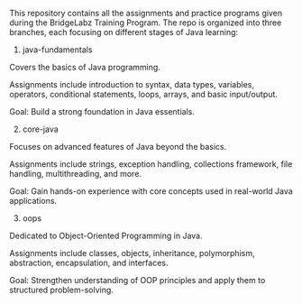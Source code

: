 This repository contains all the assignments and practice programs given during the BridgeLabz Training Program. The repo is organized into three branches, each focusing on different stages of Java learning:

1. java-fundamentals

Covers the basics of Java programming.

Assignments include introduction to syntax, data types, variables, operators, conditional statements, loops, arrays, and basic input/output.

Goal: Build a strong foundation in Java essentials.



2. core-java

Focuses on advanced features of Java beyond the basics.

Assignments include strings, exception handling, collections framework, file handling, multithreading, and more.

Goal: Gain hands-on experience with core concepts used in real-world Java applications.



3. oops

Dedicated to Object-Oriented Programming in Java.

Assignments include classes, objects, inheritance, polymorphism, abstraction, encapsulation, and interfaces.

Goal: Strengthen understanding of OOP principles and apply them to structured problem-solving.

